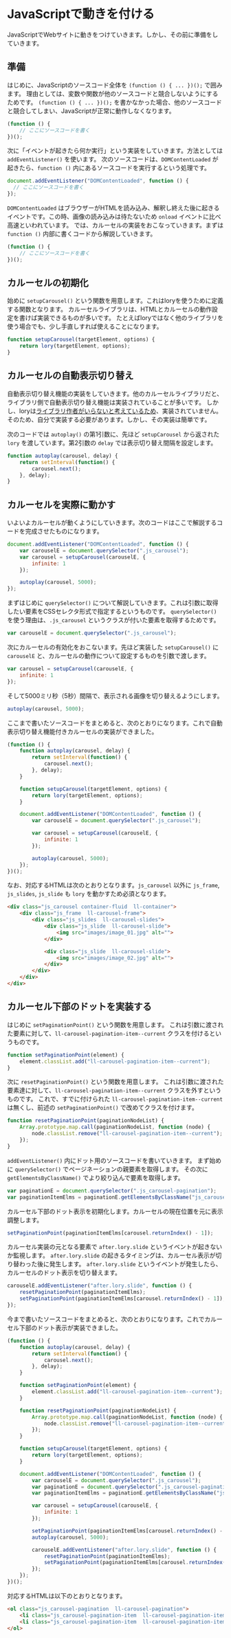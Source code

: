 # JavaScriptで動きを付ける

JavaScriptでWebサイトに動きをつけていきます。しかし、その前に準備をしていきます。

## 準備

はじめに、JavaScriptのソースコード全体を `(function () { ... })();` で囲みます。
理由としては、変数や関数が他のソースコードと競合しないようにするためです。
`(function () { ... })();` を書かなかった場合、他のソースコードと競合してしまい、JavaScriptが正常に動作しなくなります。

```js
(function () {
    // ここにソースコードを書く
})();
```

次に「イベントが起きたら何か実行」という実装をしていきます。方法としては `addEventListener()` を使います。
次のソースコードは、`DOMContentLoaded` が起きたら、`function ()` 内にあるソースコードを実行するという処理です。

```js
document.addEventListener("DOMContentLoaded", function () {
  // ここにソースコードを書く
});
```

`DOMContentLoaded` はブラウザーがHTMLを読み込み、解釈し終えた後に起きるイベントです。この時、画像の読み込みは待たないため `onload` イベントに比べ高速といわれています。
では、カルーセルの実装をおこなっていきます。まずは `function ()` 内部に書くコードから解説していきます。

```js
(function () {
    // ここにソースコードを書く
})();
```

## カルーセルの初期化

始めに `setupCarousel()` という関数を用意します。これはloryを使うために定義する関数となります。
カルーセルライブラリは、HTMLとカルーセルの動作設定を書けば実装できるものが多いです。
たとえばloryではなく他のライブラリを使う場合でも、少し手直しすれば使えることになります。

```js
function setupCarousel(targetElement, options) {
    return lory(targetElement, options);
}
```

## カルーセルの自動表示切り替え

自動表示切り替え機能の実装をしていきます。他のカルーセルライブラリだと、ライブラリ側で自動表示切り替え機能は実装されていることが多いです。
しかし、loryは[ライブラリ作者がいらないと考えているため](https://github.com/meandmax/lory/issues/3)、実装されていません。
そのため、自分で実装する必要があります。しかし、その実装は簡単です。

次のコードでは `autoplay()` の第1引数に、先ほど `setupCarousel` から返された `lory` を渡しています。第2引数の `delay` では表示切り替え間隔を設定します。

```js
function autoplay(carousel, delay) {
    return setInterval(function() {
        carousel.next();
    }, delay);
}
```

## カルーセルを実際に動かす

いよいよカルーセルが動くようにしていきます。次のコードはここで解説するコードを完成させたものになります。

```js
document.addEventListener("DOMContentLoaded", function () {
    var carouselE = document.querySelector(".js_carousel");
    var carousel = setupCarousel(carouselE, {
        infinite: 1
    });

    autoplay(carousel, 5000);
});
```

まずはじめに `querySelector()` について解説していきます。これは引数に取得したい要素をCSSセレクタ形式で指定するというものです。
`querySelector()` を使う理由は、`.js_carousel` というクラスが付いた要素を取得するためです。

```js
var carouselE = document.querySelector(".js_carousel");
```

次にカルーセルの有効化をおこないます。先ほど実装した `setupCarousel()` に `carouselE` と、カルーセルの動作について設定するものを引数で渡します。

```js
var carousel = setupCarousel(carouselE, {
    infinite: 1
});
```

そして5000ミリ秒（5秒）間隔で、表示される画像を切り替えるようにします。

```js
autoplay(carousel, 5000);
```

ここまで書いたソースコードをまとめると、次のとおりになります。これで自動表示切り替え機能付きカルーセルの実装ができました。

```js
(function () {
    function autoplay(carousel, delay) {
        return setInterval(function() {
            carousel.next();
        }, delay);
    }

    function setupCarousel(targetElement, options) {
        return lory(targetElement, options);
    }

    document.addEventListener("DOMContentLoaded", function () {
        var carouselE = document.querySelector(".js_carousel");

        var carousel = setupCarousel(carouselE, {
            infinite: 1
        });

        autoplay(carousel, 5000);
    });
})();
```

なお、対応するHTMLは次のとおりとなります。`js_carousel` 以外に `js_frame`, `js_slides`, `js_slide` も `lory` を動かすため必須となります。

```html
<div class="js_carousel container-fluid  ll-container">
    <div class="js_frame  ll-carousel-frame">
        <div class="js_slides  ll-carousel-slides">
            <div class="js_slide  ll-carousel-slide">
                <img src="images/image_01.jpg" alt="">
            </div>

            <div class="js_slide  ll-carousel-slide">
                <img src="images/image_02.jpg" alt="">
            </div>
        </div>
    </div>
</div>
```

## カルーセル下部のドットを実装する

はじめに `setPaginationPoint()` という関数を用意します。
これは引数に渡された要素に対して、`ll-carousel-pagination-item--current` クラスを付けるというものです。

```js
function setPaginationPoint(element) {
    element.classList.add("ll-carousel-pagination-item--current");
}
```

次に `resetPaginationPoint()` という関数を用意します。
これは引数に渡された要素達に対して、`ll-carousel-pagination-item--current` クラスを外すというものです。
これで、すでに付けられた `ll-carousel-pagination-item--current` は無くし、前述の `setPaginationPoint()` で改めてクラスを付けます。

```js
function resetPaginationPoint(paginationNodeList) {
    Array.prototype.map.call(paginationNodeList, function (node) {
        node.classList.remove("ll-carousel-pagination-item--current");
    });
}
```

`addEventListener()` 内にドット用のソースコードを書いていきます。
まず始めに `querySelector()` でページネーションの親要素を取得します。
その次に `getElementsByClassName()` でより絞り込んで要素を取得します。

```js
var paginationE = document.querySelector(".js_carousel-pagination");
var paginationItemElms = paginationE.getElementsByClassName("js_carousel-pagination-item")
```

カルーセル下部のドット表示を初期化します。カルーセルの現在位置を元に表示調整します。

```js
setPaginationPoint(paginationItemElms[carousel.returnIndex() - 1]);
```

カルーセル実装の元となる要素で `after.lory.slide` というイベントが起きないか監視します。
`after.lory.slide` の起きるタイミングは、カルーセル表示が切り替わった後に発生します。
`after.lory.slide` というイベントが発生したら、カルーセルのドット表示を切り替えます。

```js
carouselE.addEventListener("after.lory.slide", function () {
    resetPaginationPoint(paginationItemElms);
    setPaginationPoint(paginationItemElms[carousel.returnIndex() - 1]);
});
```

今まで書いたソースコードをまとめると、次のとおりになります。これでカルーセル下部のドット表示が実装できました。

```js
(function () {
    function autoplay(carousel, delay) {
        return setInterval(function() {
            carousel.next();
        }, delay);
    }

    function setPaginationPoint(element) {
        element.classList.add("ll-carousel-pagination-item--current");
    }

    function resetPaginationPoint(paginationNodeList) {
        Array.prototype.map.call(paginationNodeList, function (node) {
            node.classList.remove("ll-carousel-pagination-item--current");
        });
    }

    function setupCarousel(targetElement, options) {
        return lory(targetElement, options);
    }

    document.addEventListener("DOMContentLoaded", function () {
        var carouselE = document.querySelector(".js_carousel");
        var paginationE = document.querySelector(".js_carousel-pagination");
        var paginationItemElms = paginationE.getElementsByClassName("js_carousel-pagination-item")

        var carousel = setupCarousel(carouselE, {
            infinite: 1
        });

        setPaginationPoint(paginationItemElms[carousel.returnIndex() - 1]);
        autoplay(carousel, 5000);

        carouselE.addEventListener("after.lory.slide", function () {
            resetPaginationPoint(paginationItemElms);
            setPaginationPoint(paginationItemElms[carousel.returnIndex() - 1]);
        });
    });
})();
```

対応するHTMLは以下のとおりとなります。

```html
<ol class="js_carousel-pagination  ll-carousel-pagination">
    <li class="js_carousel-pagination-item  ll-carousel-pagination-item">●</li>
    <li class="js_carousel-pagination-item  ll-carousel-pagination-item">●</li>
</ol>
```
